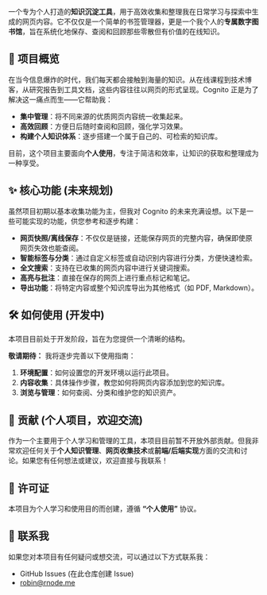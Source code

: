 一个专为个人打造的**知识沉淀工具**，用于高效收集和整理我在日常学习与探索中生成的网页内容。它不仅仅是一个简单的书签管理器，更是一个我个人的**专属数字图书馆**，旨在系统化地保存、查阅和回顾那些零散但有价值的在线知识。

## **🚀 项目概览**

在当今信息爆炸的时代，我们每天都会接触到海量的知识。从在线课程到技术博客，从研究报告到工具文档，这些内容往往以网页的形式呈现。Cognito 正是为了解决这一痛点而生——它帮助我：

* **集中管理**：将不同来源的优质网页内容统一收集起来。  
* **高效回顾**：方便日后随时查阅和回顾，强化学习效果。  
* **构建个人知识体系**：逐步搭建一个属于自己的、可检索的知识库。

目前，这个项目主要面向**个人使用**，专注于简洁和效率，让知识的获取和整理成为一种享受。

## **✨ 核心功能 (未来规划)**

虽然项目初期以基本收集功能为主，但我对 Cognito 的未来充满设想。以下是一些可能实现的功能，供您参考和逐步构建：

* **网页快照/离线保存**：不仅仅是链接，还能保存网页的完整内容，确保即使原网页失效也能查阅。  
* **智能标签与分类**：通过自定义标签或自动识别内容进行分类，方便快速检索。  
* **全文搜索**：支持在已收集的网页内容中进行关键词搜索。  
* **高亮与批注**：直接在保存的网页上进行重点标记和笔记。  
* **导出功能**：将特定内容或整个知识库导出为其他格式（如 PDF, Markdown）。

## **🛠️ 如何使用 (开发中)**

本项目目前处于开发阶段，旨在为您提供一个清晰的结构。

**敬请期待：** 我将逐步完善以下使用指南：

1. **环境配置**：如何设置您的开发环境以运行此项目。  
2. **内容收集**：具体操作步骤，教您如何将网页内容添加到您的知识库。  
3. **浏览与管理**：如何查阅、分类和维护您的知识资产。

## **🤝 贡献 (个人项目，欢迎交流)**

作为一个主要用于个人学习和管理的工具，本项目目前暂不开放外部贡献。但我非常欢迎任何关于**个人知识管理**、**网页收集技术**或**前端/后端实现**方面的交流和讨论。如果您有任何想法或建议，欢迎直接与我联系！

## **📄 许可证**

本项目为个人学习和使用目的而创建，遵循 **“个人使用”** 协议。

## **📧 联系我**

如果您对本项目有任何疑问或想交流，可以通过以下方式联系我：

* GitHub Issues (在此仓库创建 Issue)  
* robin@rnode.me
